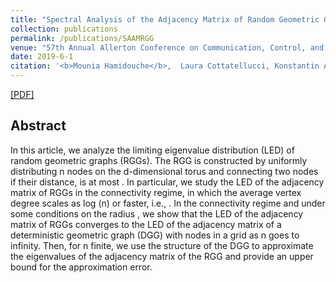 ```yaml
---
title: "Spectral Analysis of the Adjacency Matrix of Random Geometric Graphs"
collection: publications
permalink: /publications/SAAMRGG
venue: "57th Annual Allerton Conference on Communication, Control, and Computing, Sep. 2019, Illinois, USA. "
date: 2019-6-1
citation: '<b>Mounia Hamidouche</b>,  Laura Cottatellucci, Konstantin Avrachenkov'
---
```


[[PDF]](https://arxiv.org/pdf/1910.08871)

## Abstract
In this article, we analyze the limiting eigenvalue distribution (LED) of random geometric graphs (RGGs). The RGG is constructed by uniformly distributing n nodes on the d-dimensional torus  and connecting two nodes if their distance,  is at most . In particular, we study the LED of the adjacency matrix of RGGs in the connectivity regime, in which the average vertex degree scales as log (n) or faster, i.e., . In the connectivity regime and under some conditions on the radius , we show that the LED of the adjacency matrix of RGGs converges to the LED of the adjacency matrix of a deterministic geometric graph (DGG) with nodes in a grid as n goes to infinity. Then, for n finite, we use the structure of the DGG to approximate the eigenvalues of the adjacency matrix of the RGG and provide an upper bound for the approximation error.